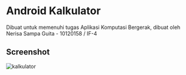 # Android Kalkulator
Dibuat untuk memenuhi tugas Aplikasi Komputasi Bergerak, dibuat oleh Nerisa Sampa Guita - 10120158 / IF-4

## Screenshot
![kalkulator](https://user-images.githubusercontent.com/130494285/231256066-fae760c9-a658-4781-bf3a-7053921664a6.png)

